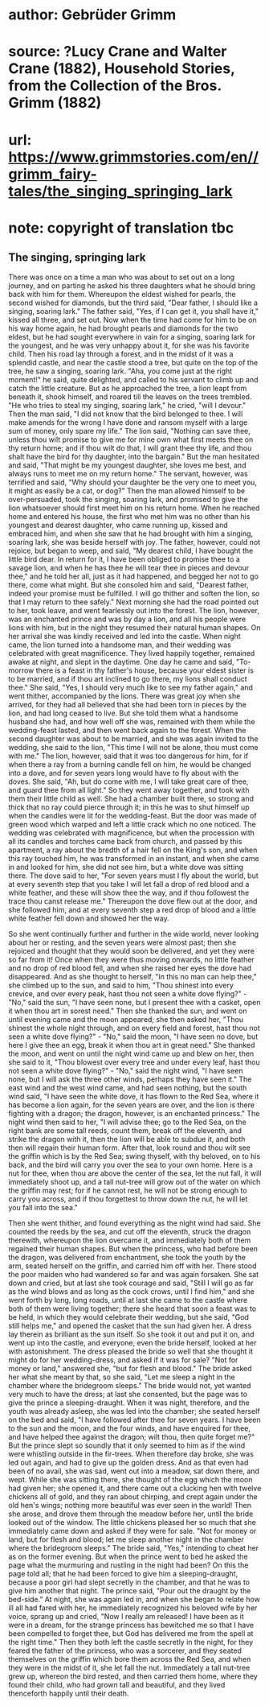# author: Gebrüder Grimm
# source: ?Lucy Crane and Walter Crane (1882), Household Stories, from the Collection of the Bros. Grimm (1882)
# url: https://www.grimmstories.com/en//grimm_fairy-tales/the_singing_springing_lark
# note: copyright of translation tbc

## The singing, springing lark 

There was once on a time a man who was about to set out on a long
journey, and on parting he asked his three daughters what he should
bring back with him for them. Whereupon the eldest wished for pearls,
the second wished for diamonds, but the third said, "Dear father, I
should like a singing, soaring lark." The father said, "Yes, if I can
get it, you shall have it," kissed all three, and set out. Now when the
time had come for him to be on his way home again, he had brought pearls
and diamonds for the two eldest, but he had sought everywhere in vain
for a singing, soaring lark for the youngest, and he was very unhappy
about it, for she was his favorite child. Then his road lay through a
forest, and in the midst of it was a splendid castle, and near the
castle stood a tree, but quite on the top of the tree, he saw a singing,
soaring lark. "Aha, you come just at the right moment!" he said, quite
delighted, and called to his servant to climb up and catch the little
creature. But as he approached the tree, a lion leapt from beneath it,
shook himself, and roared till the leaves on the trees trembled. "He
who tries to steal my singing, soaring lark," he cried, "will I
devour." Then the man said, "I did not know that the bird belonged to
thee. I will make amends for the wrong I have done and ransom myself
with a large sum of money, only spare my life." The lion said,
"Nothing can save thee, unless thou wilt promise to give me for mine
own what first meets thee on thy return home; and if thou wilt do that,
I will grant thee thy life, and thou shalt have the bird for thy
daughter, into the bargain." But the man hesitated and said, "That
might be my youngest daughter, she loves me best, and always runs to
meet me on my return home." The servant, however, was terrified and
said, "Why should your daughter be the very one to meet you, it might
as easily be a cat, or dog?" Then the man allowed himself to be
over-persuaded, took the singing, soaring lark, and promised to give the
lion whatsoever should first meet him on his return home.
When he reached home and entered his house, the first who met him was no
other than his youngest and dearest daughter, who came running up,
kissed and embraced him, and when she saw that he had brought with him a
singing, soaring lark, she was beside herself with joy. The father,
however, could not rejoice, but began to weep, and said, "My dearest
child, I have bought the little bird dear. In return for it, I have been
obliged to promise thee to a savage lion, and when he has thee he will
tear thee in pieces and devour thee," and he told her all, just as it
had happened, and begged her not to go there, come what might. But she
consoled him and said, "Dearest father, indeed your promise must be
fulfilled. I will go thither and soften the lion, so that I may return
to thee safely." Next morning she had the road pointed out to her, took
leave, and went fearlessly out into the forest. The lion, however, was
an enchanted prince and was by day a lion, and all his people were lions
with him, but in the night they resumed their natural human shapes. On
her arrival she was kindly received and led into the castle. When night
came, the lion turned into a handsome man, and their wedding was
celebrated with great magnificence. They lived happily together,
remained awake at night, and slept in the daytime. One day he came and
said, "To-morrow there is a feast in thy father's house, because your
eldest sister is to be married, and if thou art inclined to go there, my
lions shall conduct thee." She said, "Yes, I should very much like to
see my father again," and went thither, accompanied by the lions. There
was great joy when she arrived, for they had all believed that she had
been torn in pieces by the lion, and had long ceased to live. But she
told them what a handsome husband she had, and how well off she was,
remained with them while the wedding-feast lasted, and then went back
again to the forest. When the second daughter was about to be married,
and she was again invited to the wedding, she said to the lion, "This
time I will not be alone, thou must come with me." The lion, however,
said that it was too dangerous for him, for if when there a ray from a
burning candle fell on him, he would be changed into a dove, and for
seven years long would have to fly about with the doves. She said, "Ah,
but do come with me, I will take great care of thee, and guard thee from
all light." So they went away together, and took with them their little
child as well. She had a chamber built there, so strong and thick that
no ray could pierce through it; in this he was to shut himself up when
the candles were lit for the wedding-feast. But the door was made of
green wood which warped and left a little crack which no one noticed.
The wedding was celebrated with magnificence, but when the procession
with all its candles and torches came back from church, and passed by
this apartment, a ray about the bredth of a hair fell on the King's
son, and when this ray touched him, he was transformed in an instant,
and when she came in and looked for him, she did not see him, but a
white dove was sitting there. The dove said to her, "For seven years
must I fly about the world, but at every seventh step that you take I
will let fall a drop of red blood and a white feather, and these will
show thee the way, and if thou followest the trace thou canst release
me." Thereupon the dove flew out at the door, and she followed him, and
at every seventh step a red drop of blood and a little white feather
fell down and showed her the way.

So she went continually further and further in the wide world, never
looking about her or resting, and the seven years were almost past; then
she rejoiced and thought that they would soon be delivered, and yet they
were so far from it! Once when they were thus moving onwards, no little
feather and no drop of red blood fell, and when she raised her eyes the
dove had disappeared. And as she thought to herself, "In this no man
can help thee," she climbed up to the sun, and said to him, "Thou
shinest into every crevice, and over every peak, hast thou not seen a
white dove flying?" - "No," said the sun, "I have seen none, but I
present thee with a casket, open it when thou art in sorest need." Then
she thanked the sun, and went on until evening came and the moon
appeared; she then asked her, "Thou shinest the whole night through,
and on every field and forest, hast thou not seen a white dove
flying?" - "No," said the moon, "I have seen no dove, but here I
give thee an egg, break it when thou art in great need." She thanked
the moon, and went on until the night wind came up and blew on her, then
she said to it, "Thou blowest over every tree and under every leaf,
hast thou not seen a white dove flying?" - "No," said the night wind,
"I have seen none, but I will ask the three other winds, perhaps they
have seen it." The east wind and the west wind came, and had seen
nothing, but the south wind said, "I have seen the white dove, it has
flown to the Red Sea, where it has become a lion again, for the seven
years are over, and the lion is there fighting with a dragon; the
dragon, however, is an enchanted princess." The night wind then said to
her, "I will advise thee; go to the Red Sea, on the right bank are some
tall reeds, count them, break off the eleventh, and strike the dragon
with it, then the lion will be able to subdue it, and both then will
regain their human form. After that, look round and thou wilt see the
griffin which is by the Red Sea; swing thyself, with thy beloved, on to
his back, and the bird will carry you over the sea to your own home.
Here is a nut for thee, when thou are above the center of the sea, let
the nut fall, it will immediately shoot up, and a tall nut-tree will
grow out of the water on which the griffin may rest; for if he cannot
rest, he will not be strong enough to carry you across, and if thou
forgettest to throw down the nut, he will let you fall into the sea."

Then she went thither, and found everything as the night wind had said.
She counted the reeds by the sea, and cut off the eleventh, struck the
dragon therewith, whereupon the lion overcame it, and immediately both
of them regained their human shapes. But when the princess, who had
before been the dragon, was delivered from enchantment, she took the
youth by the arm, seated herself on the griffin, and carried him off
with her. There stood the poor maiden who had wandered so far and was
again forsaken. She sat down and cried, but at last she took courage and
said, "Still I will go as far as the wind blows and as long as the cock
crows, until I find him," and she went forth by long, long roads, until
at last she came to the castle where both of them were living together;
there she heard that soon a feast was to be held, in which they would
celebrate their wedding, but she said, "God still helps me," and
opened the casket that the sun had given her. A dress lay therein as
brilliant as the sun itself. So she took it out and put it on, and went
up into the castle, and everyone, even the bride herself, looked at her
with astonishment. The dress pleased the bride so well that she thought
it might do for her wedding-dress, and asked if it was for sale? "Not
for money or land," answered she, "but for flesh and blood." The
bride asked her what she meant by that, so she said, "Let me sleep a
night in the chamber where the bridegroom sleeps." The bride would not,
yet wanted very much to have the dress; at last she consented, but the
page was to give the prince a sleeping-draught. When it was night,
therefore, and the youth was already asleep, she was led into the
chamber; she seated herself on the bed and said, "I have followed after
thee for seven years. I have been to the sun and the moon, and the four
winds, and have enquired for thee, and have helped thee against the
dragon; wilt thou, then quite forget me?" But the prince slept so
soundly that it only seemed to him as if the wind were whistling outside
in the fir-trees. When therefore day broke, she was led out again, and
had to give up the golden dress. And as that even had been of no avail,
she was sad, went out into a meadow, sat down there, and wept. While she
was sitting there, she thought of the egg which the moon had given her;
she opened it, and there came out a clucking hen with twelve chickens
all of gold, and they ran about chirping, and crept again under the old
hen's wings; nothing more beautiful was ever seen in the world! Then
she arose, and drove them through the meadow before her, until the bride
looked out of the window. The little chickens pleased her so much that
she immediately came down and asked if they were for sale. "Not for
money or land, but for flesh and blood; let me sleep another night in
the chamber where the bridegroom sleeps." The bride said, "Yes,"
intending to cheat her as on the former evening. But when the prince
went to bed he asked the page what the murmuring and rustling in the
night had been? On this the page told all; that he had been forced to
give him a sleeping-draught, because a poor girl had slept secretly in
the chamber, and that he was to give him another that night. The prince
said, "Pour out the draught by the bed-side." At night, she was again
led in, and when she began to relate how ill all had fared with her, he
immediately recognized his beloved wife by her voice, sprang up and
cried, "Now I really am released! I have been as it were in a dream,
for the strange princess has bewitched me so that I have been compelled
to forget thee, but God has delivered me from the spell at the right
time." Then they both left the castle secretly in the night, for they
feared the father of the princess, who was a sorcerer, and they seated
themselves on the griffin which bore them across the Red Sea, and when
they were in the midst of it, she let fall the nut. Immediately a tall
nut-tree grew up, whereon the bird rested, and then carried them home,
where they found their child, who had grown tall and beautiful, and they
lived thenceforth happily until their death.
